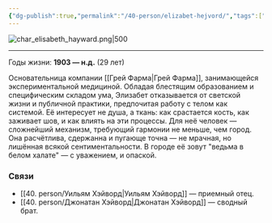 ```yaml
---
{"dg-publish":true,"permalink":"/40-person/elizabet-hejvord/","tags":["личность/хэйворд"]}
---
```


![char_elisabeth_hayward.png|500](/img/user/char_elisabeth_hayward.png)
***
Годы жизни: **1903 — н.д.** (29 лет)

Основательница компании [[Грей Фарма\|Грей Фарма]], занимающейся экспериментальной медициной. Обладая блестящим образованием и специфическим складом ума, Элизабет отказывается от светской жизни и публичной практики, предпочитая работу с телом как системой. Её интересует не душа, а ткань: как срастается кость, как заживает шов, и как влиять на эти процессы. Для неё человек — сложнейший механизм, требующий гармонии не меньше, чем город. Она расчётлива, сдержанна и пугающе точна — не мрачная, но лишённая всякой сентиментальности. В городе её зовут "ведьма в белом халате" — с уважением, и опаской.
### Связи
- [[40. person/Уильям Хэйворд\|Уильям Хэйворд]] — приемный отец. 
- [[40. person/Джонатан Хэйворд\|Джонатан Хэйворд]] — сводный брат.
